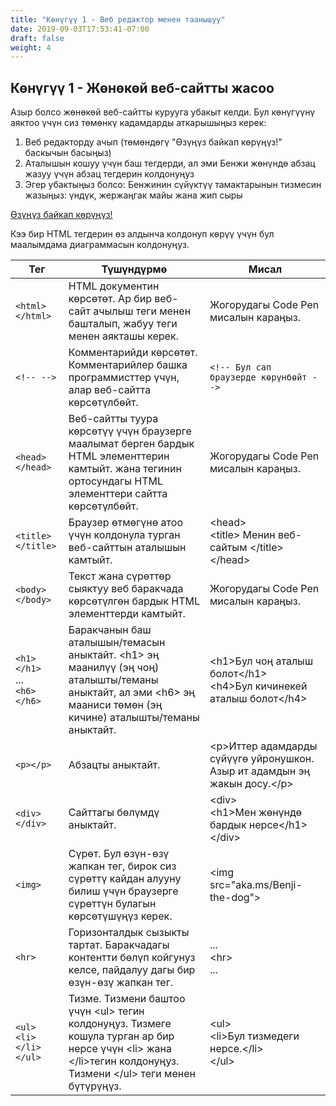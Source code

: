 ```yaml
---
title: "Көнүгүү 1 - Веб редактор менен таанышуу"
date: 2019-09-03T17:53:41-07:00
draft: false
weight: 4
---
```


## Көнүгүү 1 - Жөнөкөй веб-сайтты жасоо

Азыр болсо жөнөкөй веб-сайтты курууга убакыт келди. Бул көнүгүүнү аяктоо үчүн сиз төмөнкү кадамдарды аткарышыңыз керек:

1. Веб редакторду ачып (төмөндөгү "Өзүңүз байкап көрүңүз!" баскычын басыңыз)
2. Аталышын кошуу үчүн баш тегдерди, ал эми Бенжи жөнүндө абзац жазуу үчүн абзац тегдерин колдонуңуз
3. Эгер убактыңыз болсо: Бенжинин сүйүктүү тамактарынын тизмесин жазыңыз: үндүк, жержаңгак майы жана жип сыры

<a class="my-2 mx-4 btn btn-info" href="https://codepen.io/Sunny-Dee/pen/exxyYL" target="_blank">Өзүңүз байкап көрүңүз!</a>

Кээ бир HTML тегдерин өз алдынча колдонуп көрүү үчүн бул маалымдама диаграммасын колдонуңуз.

Тег | Түшүндүрмө | Мисал
---|--------------|----------
`<html></html>`                         | HTML документин көрсөтөт. Ар бир веб-сайт <html> ачылыш теги менен башталып, </html> жабуу теги менен аякташы керек. | Жогорудагы Code Pen мисалын караңыз. 
`<!-- -->`                              | Комментарийди көрсөтөт. Комментарийлер башка программисттер үчүн, алар веб-сайтта көрсөтүлбөйт. |`<!-- Бул сап браузерде көрүнбөйт -->`
`<head></head>`                         | Веб-сайтты туура көрсөтүү үчүн браузерге маалымат берген бардык HTML элементтерин камтыйт. <head> жана </head> тегинин ортосундагы HTML элементтери сайтта көрсөтүлбөйт. | Жогорудагы Code Pen мисалын караңыз.
`<title></title>`                       | Браузер өтмөгүнө атоо үчүн колдонула турган веб-сайттын аталышын камтыйт. | &lt;head&gt;<br>&lt;title&gt; Менин веб-сайтым &lt;/title&gt;<br>&lt;/head&gt;
`<body></body>`                         | Текст жана сүрөттөр сыяктуу веб баракчада көрсөтүлгөн бардык HTML элементтерди камтыйт. | Жогорудагы Code Pen мисалын караңыз.
`<h1></h1>`<br> ... <br> `<h6></h6>`    | Баракчанын баш аталышын/темасын аныктайт. &lt;h1&gt; эң маанилүү (эң чоң) аталышты/теманы аныктайт, ал эми &lt;h6&gt; эң мааниси төмөн (эң кичине) аталышты/теманы аныктайт. | &lt;h1&gt;Бул чоң аталыш болот&lt;/h1&gt;<br> &lt;h4&gt;Бул кичинекей аталыш болот&lt;/h4&gt;
`<p></p>`                               | Абзацты аныктайт. | &lt;p&gt;Иттер адамдарды сүйүүгө уйронушкон. Азыр ит адамдын эң жакын досу.&lt;/p&gt;
`<div></div>`                           | Сайттагы бөлүмдү аныктайт. | &lt;div&gt;<br>&lt;h1&gt;Мен жөнүндө бардык нерсе&lt;/h1&gt;<br>&lt;/div&gt;
`<img>`                                 | Сүрөт. Бул өзүн-өзү жапкан тег, бирок сиз сүрөттү кайдан алууну билиш үчүн браузерге сүрөттүн булагын көрсөтүшүңүз керек. | &lt;img src="aka.ms/Benji-the-dog"&gt;
`<hr>`                                  | Горизонталдык сызыкты тартат. Баракчадагы контентти бөлүп койгунуз келсе, пайдалуу дагы бир өзүн-өзү жапкан тег. | ... <br> &lt;hr&gt; <br> ...
`<ul>`<br>`<li>`<br>`</li>`<br>`</ul>`  | Тизме. Тизмени баштоо үчүн &lt;ul&gt; тегин колдонуңуз. Тизмеге кошула турган ар бир нерсе үчүн &lt;li&gt; жана &lt;/li&gt;тегин колдонуңуз. Тизмени &lt;/ul&gt; теги менен бүтүрүңүз. | &lt;ul&gt;<br>&lt;li&gt;Бул тизмедеги нерсе.&lt;/li&gt;<br>&lt;/ul&gt;